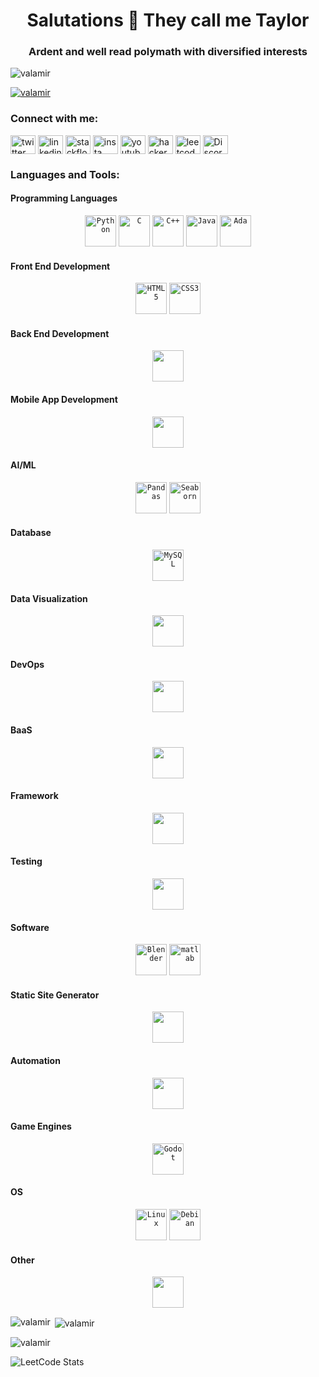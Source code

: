 <h1 align="center">Salutations 🤖 They call me Taylor</h1>
<h3 align="center">Ardent and well read polymath with diversified interests</h3>

<p align="left"> <img src="https://komarev.com/ghpvc/?username=valamir&label=Profile%20views&color=0e75b6&style=flat" alt="valamir" /> </p>

<p align="left"> <a href="https://github.com/ryo-ma/github-profile-trophy"><img src="https://github-profile-trophy.vercel.app/?username=valamir" alt="valamir" /></a> </p>

<h3 align="left">Connect with me:</h3>
<p align="left">
<a href="https://twitter.com/twitter" target="blank"><img align="center" src="https://raw.githubusercontent.com/rahuldkjain/github-profile-readme-generator/master/src/images/icons/Social/twitter.svg" alt="twitter" height="30" width="40" /></a>
<a href="https://linkedin.com/in/linkedin" target="blank"><img align="center" src="https://raw.githubusercontent.com/rahuldkjain/github-profile-readme-generator/master/src/images/icons/Social/linked-in-alt.svg" alt="linkedin" height="30" width="40" /></a>
<a href="https://stackoverflow.com/users/stackflow" target="blank"><img align="center" src="https://raw.githubusercontent.com/rahuldkjain/github-profile-readme-generator/master/src/images/icons/Social/stack-overflow.svg" alt="stackflow" height="30" width="40" /></a>
<a href="https://instagram.com/insta" target="blank"><img align="center" src="https://raw.githubusercontent.com/rahuldkjain/github-profile-readme-generator/master/src/images/icons/Social/instagram.svg" alt="insta" height="30" width="40" /></a>
<a href="https://www.youtube.com/c/youtube" target="blank"><img align="center" src="https://raw.githubusercontent.com/rahuldkjain/github-profile-readme-generator/master/src/images/icons/Social/youtube.svg" alt="youtube" height="30" width="40" /></a>
<a href="https://www.hackerrank.com/hacker" target="blank"><img align="center" src="https://raw.githubusercontent.com/rahuldkjain/github-profile-readme-generator/master/src/images/icons/Social/hackerrank.svg" alt="hacker" height="30" width="40" /></a>
<a href="https://www.leetcode.com/leetcode" target="blank"><img align="center" src="https://raw.githubusercontent.com/rahuldkjain/github-profile-readme-generator/master/src/images/icons/Social/leet-code.svg" alt="leetcode" height="30" width="40" /></a>
<a href="https://discord.gg/Discord" target="blank"><img align="center" src="https://raw.githubusercontent.com/rahuldkjain/github-profile-readme-generator/master/src/images/icons/Social/discord.svg" alt="Discord" height="30" width="40" /></a>
</p>

<h3 align="left">Languages and Tools:</h3>
<h4 align="left">Programming Languages</h4>
<div align="center">
	<code><img width="50" src="https://upload.wikimedia.org/wikipedia/commons/c/cf/Python_logo_51.svg" alt="Python" title="Python"/></code>
	<code><img width="50" src="https://upload.wikimedia.org/wikipedia/commons/1/19/C_Logo.png" alt="C" title="C"/></code>
	<code><img width="50" src="https://upload.wikimedia.org/wikipedia/commons/1/18/ISO_C%2B%2B_Logo.svg" alt="C++" title="C++"/></code>
	<code><img width="50" src="https://en.wikipedia.org/wiki/Java_%28programming_language%29#/media/File:Java_programming_language_logo.svg" alt="Java" title="Java"/></code>
	<code><img width="50" src="https://upload.wikimedia.org/wikipedia/commons/d/d6/Ada_Mascot_with_slogan.svg" alt="Ada" title="Ada Core"/></code>
</div>
<h4 align="lef
<h4 align="left">Front End Development</h4>
<div align="center">
	<code><img width="50" src="https://upload.wikimedia.org/wikipedia/commons/6/61/HTML5_logo_and_wordmark.svg" alt="HTML5" title="HTML5"/></code>
	<code><img width="50" src="https://upload.wikimedia.org/wikipedia/commons/6/62/CSS3_logo.svg" alt="CSS3" title="CSS3"/></code>
</div>
<h4 align="left">Back End Development</h4>
<div align="center">
	<code><img width="50" src="" alt="" title=""/></code>
</div>
<h4 align="left">Mobile App Development</h4>
<div align="center">
	<code><img width="50" src="" alt="" title=""/></code>
</div>
<h4 align="left">AI/ML</h4>
<div align="center">
	<code><img width="50" src="https://upload.wikimedia.org/wikipedia/commons/2/22/Pandas_mark.svg" alt="Pandas" title="Pandas"/></code>
	<code><img width="50" src="https://seaborn.pydata.org/_images/logo-mark-lightbg.svg" alt="Seaborn" title="Seaborn"/></code>
</div>
<h4 align="left">Database</h4>
<div align="center">
	<code><img width="50" src="https://upload.wikimedia.org/wikipedia/labs/8/8e/Mysql_logo.png" alt="MySQL" title="MySQL"/></code>
</div>
<h4 align="left">Data Visualization</h4>
<div align="center">
	<code><img width="50" src="" alt="" title=""/></code>
</div>
<h4 align="left">DevOps</h4>
<div align="center">
	<code><img width="50" src="" alt="" title=""/></code>
</div>
<h4 align="left">BaaS</h4>
<div align="center">
	<code><img width="50" src="" alt="" title=""/></code>
</div>
<h4 align="left">Framework</h4>
<div align="center">
	<code><img width="50" src="" alt="" title=""/></code>
</div>
<h4 align="left">Testing</h4>
<div align="center">
	<code><img width="50" src="" alt="" title=""/></code>
</div>
<h4 align="left">Software</h4>
<div align="center">
	<code><img width="50" src="https://upload.wikimedia.org/wikipedia/en/f/f2/Blender-Logo.png" alt="Blender" title="Blender"/></code>
	<code><img width="50" src="https://upload.wikimedia.org/wikipedia/commons/2/21/Matlab_Logo.png" alt="matlab" title="matlab"/></code>
</div>
<h4 align="left">Static Site Generator</h4>
<div align="center">
	<code><img width="50" src="" alt="" title=""/></code>
</div>
<h4 align="left">Automation</h4>
<div align="center">
	<code><img width="50" src="" alt="" title=""/></code>
</div>
<h4 align="left">Game Engines</h4>
<div align="center">
	<code><img width="50" src="https://upload.wikimedia.org/wikipedia/commons/6/6a/Godot_icon.svg" alt="Godot" title="Godot"/></code>
</div>
<h4 align="left">OS</h4>
<div align="center">
	<code><img width="50" src="https://upload.wikimedia.org/wikipedia/commons/6/6a/Godot_icon.svg" alt="Linux" title="Linux"/></code>
	<code><img width="50" src="https://upload.wikimedia.org/wikipedia/commons/0/04/Debian_logo.png" alt="Debian" title="Debian"/></code>
</div>
<h4 align="left">Other</h4>
<div align="center">
	<code><img width="50" src="" alt="" title=""/></code>
</div>


<p><img align="left" src="https://github-readme-stats.vercel.app/api/top-langs?username=valamir&show_icons=true&locale=en&layout=compact" alt="valamir" /></p>

<p>&nbsp;<img align="center" src="https://github-readme-stats.vercel.app/api?username=valamir&show_icons=true&locale=en" alt="valamir" /></p>

<p><img align="center" src="https://github-readme-streak-stats.herokuapp.com/?user=valamir&" alt="valamir" /></p>

![LeetCode Stats](https://leetcard.jacoblin.cool/Valamir777?theme=nord&font=Kaisei%20Opti&ext=heatmap)

